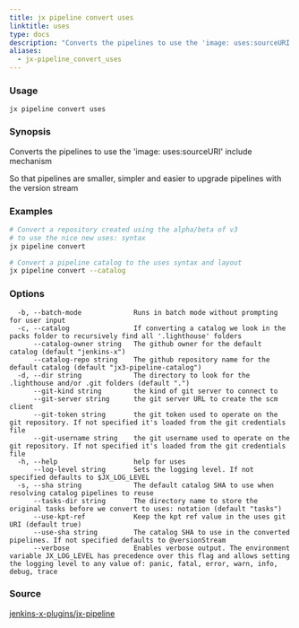 ```yaml
---
title: jx pipeline convert uses
linktitle: uses
type: docs
description: "Converts the pipelines to use the 'image: uses:sourceURI' include mechanism"
aliases:
  - jx-pipeline_convert_uses
---
```


### Usage

```
jx pipeline convert uses
```

### Synopsis

Converts the pipelines to use the 'image: uses:sourceURI' include mechanism
  
So that pipelines are smaller, simpler and easier to upgrade pipelines with the version stream

### Examples

  ```bash
  # Convert a repository created using the alpha/beta of v3
  # to use the nice new uses: syntax
  jx pipeline convert
  
  # Convert a pipeline catalog to the uses syntax and layout
  jx pipeline convert --catalog

  ```
### Options

```
  -b, --batch-mode             Runs in batch mode without prompting for user input
  -c, --catalog                If converting a catalog we look in the packs folder to recursively find all '.lighthouse' folders
      --catalog-owner string   The github owner for the default catalog (default "jenkins-x")
      --catalog-repo string    The github repository name for the default catalog (default "jx3-pipeline-catalog")
  -d, --dir string             The directory to look for the .lighthouse and/or .git folders (default ".")
      --git-kind string        the kind of git server to connect to
      --git-server string      the git server URL to create the scm client
      --git-token string       the git token used to operate on the git repository. If not specified it's loaded from the git credentials file
      --git-username string    the git username used to operate on the git repository. If not specified it's loaded from the git credentials file
  -h, --help                   help for uses
      --log-level string       Sets the logging level. If not specified defaults to $JX_LOG_LEVEL
  -s, --sha string             The default catalog SHA to use when resolving catalog pipelines to reuse
      --tasks-dir string       The directory name to store the original tasks before we convert to uses: notation (default "tasks")
      --use-kpt-ref            Keep the kpt ref value in the uses git URI (default true)
      --use-sha string         The catalog SHA to use in the converted pipelines. If not specified defaults to @versionStream
      --verbose                Enables verbose output. The environment variable JX_LOG_LEVEL has precedence over this flag and allows setting the logging level to any value of: panic, fatal, error, warn, info, debug, trace
```



### Source

[jenkins-x-plugins/jx-pipeline](https://github.com/jenkins-x-plugins/jx-pipeline)
